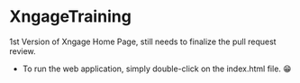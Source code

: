 # XngageTraining

1st Version of Xngage Home Page, still needs to finalize the pull request review.
- To run the web application, simply double-click on the index.html file. 😁

